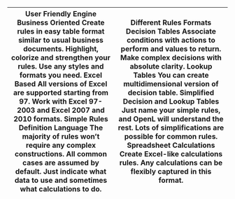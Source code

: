 | User Friendly Engine  Business Oriented  Create rules in easy table format similar to usual business documents. Highlight, colorize and strengthen your rules. Use any styles and formats you need.  Excel Based  All versions of Excel are supported starting from 97. Work with Excel 97-2003 and Excel 2007 and 2010 formats.  Simple Rules Definition Language The majority of rules won’t require any complex constructions. All common cases are assumed by default. Just indicate what data to use and sometimes what calculations to do.  | Different Rules Formats  Decision Tables  Associate conditions with actions to perform and values to return. Make complex decisions with absolute clarity.  Lookup Tables  You can create multidimensional version of decision table.  Simplified Decision and Lookup Tables  Just name your simple rules, and OpenL will understand the rest. Lots of simplifications are possible for common rules.  Spreadsheet Calculations Create Excel-like calculations rules. Any calculations can be flexibly captured in this format.  |
|---------------------------------------------------------------------------------------------------------------------------------------------------------------------------------------------------------------------------------------------------------------------------------------------------------------------------------------------------------------------------------------------------------------------------------------------------------------------------------------------------------------------------------------------------|----------------------------------------------------------------------------------------------------------------------------------------------------------------------------------------------------------------------------------------------------------------------------------------------------------------------------------------------------------------------------------------------------------------------------------------------------------------------------------------------------------------------------------|
